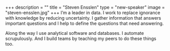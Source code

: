 +++
description = ""
title = "Steven Ensslen"
type = "new-speaker"
image = "steven-ensslen.jpg"
+++
I’m a leader in data. I work to replace ignorance with knowledge by reducing uncertainty. I gather information that answers important questions and I help to define the questions that need answering.

Along the way I use analytical software and databases. I automate scrupulously. And I build teams by teaching my peers to do these things too.